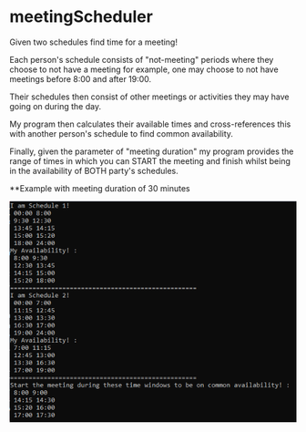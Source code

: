 # meetingScheduler
Given two schedules find time for a meeting!

Each person's schedule consists of "not-meeting" periods where they choose to not have a meeting
for example, one may choose to not have meetings before 8:00 and after 19:00.

Their schedules then consist of other meetings or activities they may have going on during the day.

My program then calculates their available times and cross-references this with another person's schedule to find common availability.

Finally, given the parameter of "meeting duration" my program provides the range of times in which you can START the meeting and finish whilst being in the availability of BOTH party's schedules.


**Example with meeting duration of 30 minutes

![](meetingSchedulerGHimg.png)
